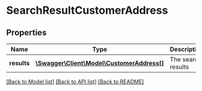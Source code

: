 # SearchResultCustomerAddress

## Properties
Name | Type | Description | Notes
------------ | ------------- | ------------- | -------------
**results** | [**\Swagger\Client\Model\CustomerAddress[]**](CustomerAddress.md) | The search results | [optional] 

[[Back to Model list]](../README.md#documentation-for-models) [[Back to API list]](../README.md#documentation-for-api-endpoints) [[Back to README]](../README.md)


